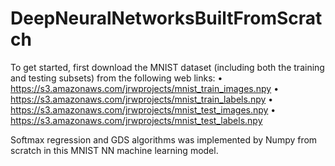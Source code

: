 # DeepNeuralNetworksBuiltFromScratch 
To get started, first download the MNIST dataset (including both the training and testing subsets) from the following web links:
• https://s3.amazonaws.com/jrwprojects/mnist_train_images.npy
• https://s3.amazonaws.com/jrwprojects/mnist_train_labels.npy
• https://s3.amazonaws.com/jrwprojects/mnist_test_images.npy
• https://s3.amazonaws.com/jrwprojects/mnist_test_labels.npy

Softmax regression and GDS algorithms was implemented by Numpy from scratch in this MNIST NN machine learning model.
